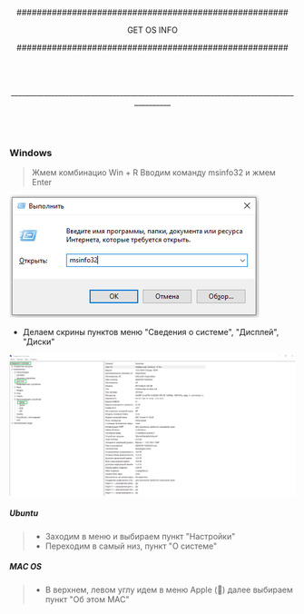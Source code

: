 <br/><br/>
<br/><br/>
<p align="center">######################################################</p>
<p align="center">GET OS INFO</p>
<p align="center">######################################################</p>
<br/><br/>
<p align="center">________________________________________________________________________________________</p>
<br/><br/>


### Windows
> Жмем комбинацио Win + R
> Вводим команду msinfo32 и жмем Enter

![Screenshot](img/winr_msinfo.png)

 - Делаем скрины пунктов меню "Сведения о системе", "Дисплей", "Диски"

![Screenshot](img/msinfo32.png)

##### Ubuntu
> - Заходим в меню и выбираем пункт "Настройки"
> - Переходим в самый низ, пункт "О системе"



##### MAC OS
> - В верхнем, левом углу идем в меню Apple () далее выбираем пункт "Об этом МАС"

